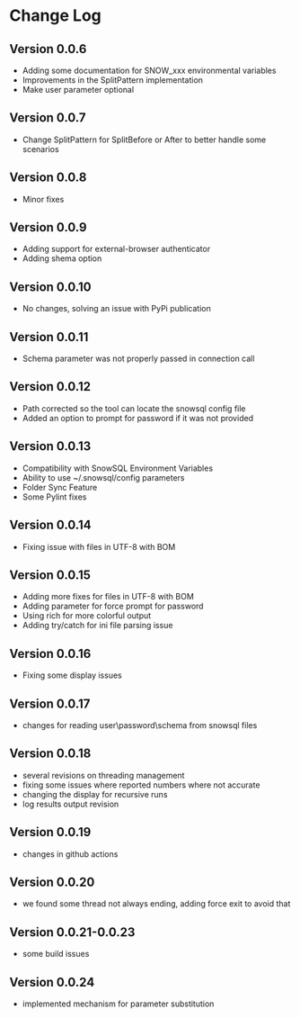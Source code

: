 
# Change Log

## Version 0.0.6

- Adding some documentation for SNOW_xxx environmental variables
- Improvements in the SplitPattern implementation
- Make user parameter optional

## Version 0.0.7

- Change SplitPattern for SplitBefore or After to better handle some scenarios

## Version 0.0.8

- Minor fixes

## Version 0.0.9

- Adding support for external-browser authenticator
- Adding shema option

## Version 0.0.10

- No changes, solving an issue with PyPi publication

## Version 0.0.11

- Schema parameter was not properly passed in connection call

## Version 0.0.12

- Path corrected so the tool can locate the snowsql config file
- Added an option to prompt for password if it was not provided

## Version 0.0.13

- Compatibility with SnowSQL Environment Variables
- Ability to use ~/.snowsql/config parameters
- Folder Sync Feature
- Some Pylint fixes

## Version 0.0.14

- Fixing issue with files in UTF-8 with BOM

## Version 0.0.15

- Adding more  fixes for files in UTF-8 with BOM
- Adding parameter for force prompt for password
- Using rich for more colorful output
- Adding try/catch for ini file parsing issue

## Version 0.0.16

- Fixing some display issues

## Version 0.0.17

- changes for reading user\password\schema from snowsql files

## Version 0.0.18

- several revisions on threading management
- fixing some issues where reported numbers where not accurate
- changing the display for recursive runs
- log results output revision

## Version 0.0.19

- changes in github actions

## Version 0.0.20

- we found some thread not always ending, adding force exit to avoid that

## Version 0.0.21-0.0.23

- some build issues

## Version 0.0.24

- implemented mechanism for parameter substitution